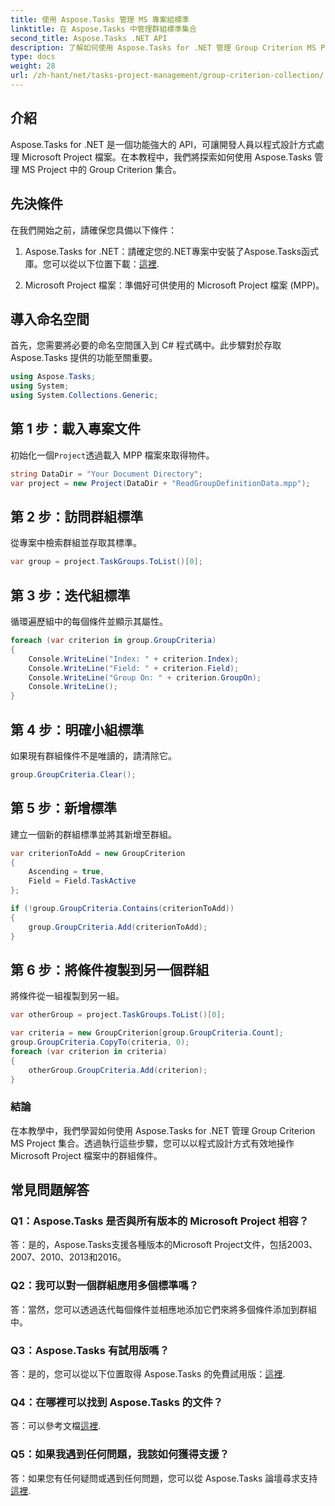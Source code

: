 ```yaml
---
title: 使用 Aspose.Tasks 管理 MS 專案組標準
linktitle: 在 Aspose.Tasks 中管理群組標準集合
second_title: Aspose.Tasks .NET API
description: 了解如何使用 Aspose.Tasks for .NET 管理 Group Criterion MS Project 集合。開發人員的分步指南。
type: docs
weight: 28
url: /zh-hant/net/tasks-project-management/group-criterion-collection/
---
```

## 介紹
Aspose.Tasks for .NET 是一個功能強大的 API，可讓開發人員以程式設計方式處理 Microsoft Project 檔案。在本教程中，我們將探索如何使用 Aspose.Tasks 管理 MS Project 中的 Group Criterion 集合。

## 先決條件

在我們開始之前，請確保您具備以下條件：

1.  Aspose.Tasks for .NET：請確定您的.NET專案中安裝了Aspose.Tasks函式庫。您可以從以下位置下載：[這裡](https://releases.aspose.com/tasks/net/).

2. Microsoft Project 檔案：準備好可供使用的 Microsoft Project 檔案 (MPP)。

## 導入命名空間

首先，您需要將必要的命名空間匯入到 C# 程式碼中。此步驟對於存取 Aspose.Tasks 提供的功能至關重要。

```csharp
using Aspose.Tasks;
using System;
using System.Collections.Generic;


```

## 第 1 步：載入專案文件

初始化一個`Project`透過載入 MPP 檔案來取得物件。 

```csharp
string DataDir = "Your Document Directory";
var project = new Project(DataDir + "ReadGroupDefinitionData.mpp");
```

## 第 2 步：訪問群組標準

從專案中檢索群組並存取其標準。

```csharp
var group = project.TaskGroups.ToList()[0];
```

## 第 3 步：迭代組標準

循環遍歷組中的每個條件並顯示其屬性。

```csharp
foreach (var criterion in group.GroupCriteria)
{
    Console.WriteLine("Index: " + criterion.Index);
    Console.WriteLine("Field: " + criterion.Field);
    Console.WriteLine("Group On: " + criterion.GroupOn);
    Console.WriteLine();
}
```

## 第 4 步：明確小組標準

如果現有群組條件不是唯讀的，請清除它。

```csharp
group.GroupCriteria.Clear();
```

## 第 5 步：新增標準

建立一個新的群組標準並將其新增至群組。

```csharp
var criterionToAdd = new GroupCriterion
{
    Ascending = true,
    Field = Field.TaskActive
};

if (!group.GroupCriteria.Contains(criterionToAdd))
{
    group.GroupCriteria.Add(criterionToAdd);
}
```

## 第 6 步：將條件複製到另一個群組

將條件從一組複製到另一組。

```csharp
var otherGroup = project.TaskGroups.ToList()[0];

var criteria = new GroupCriterion[group.GroupCriteria.Count];
group.GroupCriteria.CopyTo(criteria, 0);
foreach (var criterion in criteria)
{
    otherGroup.GroupCriteria.Add(criterion);
}
```

### 結論

在本教學中，我們學習如何使用 Aspose.Tasks for .NET 管理 Group Criterion MS Project 集合。透過執行這些步驟，您可以以程式設計方式有效地操作 Microsoft Project 檔案中的群組條件。

## 常見問題解答

### Q1：Aspose.Tasks 是否與所有版本的 Microsoft Project 相容？

答：是的，Aspose.Tasks支援各種版本的Microsoft Project文件，包括2003、2007、2010、2013和2016。

### Q2：我可以對一個群組應用多個標準嗎？

答：當然，您可以透過迭代每個條件並相應地添加它們來將多個條件添加到群組中。

### Q3：Aspose.Tasks 有試用版嗎？

答：是的，您可以從以下位置取得 Aspose.Tasks 的免費試用版：[這裡](https://releases.aspose.com/).

### Q4：在哪裡可以找到 Aspose.Tasks 的文件？

答：可以參考文檔[這裡](https://reference.aspose.com/tasks/net/).

### Q5：如果我遇到任何問題，我該如何獲得支援？

答：如果您有任何疑問或遇到任何問題，您可以從 Aspose.Tasks 論壇尋求支持[這裡](https://forum.aspose.com/c/tasks/15).